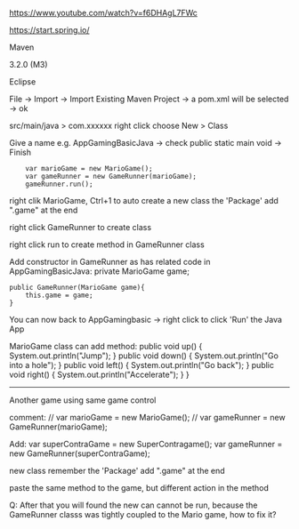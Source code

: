 https://www.youtube.com/watch?v=f6DHAgL7FWc

https://start.spring.io/

Maven

3.2.0 (M3)

Eclipse

File -> Import -> Import Existing Maven Project -> a pom.xml will be selected -> ok

src/main/java > com.xxxxxx right click choose New > Class

Give a name e.g. AppGamingBasicJava -> check public static main void -> Finish

		var marioGame = new MarioGame();
		var gameRunner = new GameRunner(marioGame);
		gameRunner.run();

right clik MarioGame, Ctrl+1 to auto create a new class
the 'Package' add ".game" at the end

right click GameRunner to create class

right click run to create method in GameRunner class

Add constructor in GameRunner as has related code in AppGamingBasicJava:
	private MarioGame game;

	public GameRunner(MarioGame game){
		this.game = game;
	}

You can now back to AppGamingbasic -> right click to click 'Run' the Java App

MarioGame class can add method:
	public void up() {
		System.out.println("Jump");
	}
	public void down() {
		System.out.println("Go into a hole");
	}
	public void left() {
		System.out.println("Go back");
	}
	public void right() {
		System.out.println("Accelerate");
	}
}

----------------------------------------------------
Another game using same game control

comment:
//		var marioGame = new MarioGame();
//		var gameRunner = new GameRunner(marioGame);

Add:
		var superContraGame = new SuperContragame();
		var gameRunner = new GameRunner(superContraGame);

new class remember the 'Package' add ".game" at the end

paste the same method to the game, but different action in the method

Q: After that you will found the new can cannot be run, because the GameRunner classs was tightly coupled to the Mario game, how to fix it?


